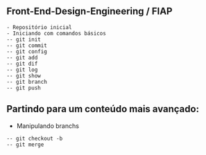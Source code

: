 ## Front-End-Design-Engineering / FIAP
```
- Repositório inicial
- Iniciando com comandos básicos
-- git init
-- git commit
-- git config
-- git add
-- git dif
-- git log
-- git show
-- git branch
-- git push
```
## Partindo para um conteúdo mais avançado:
- Manipulando branchs
```
-- git checkout -b
-- git merge
 
```
